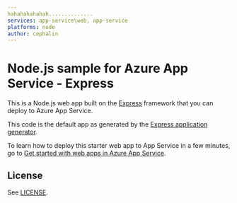 ```yaml
---
hahahahahahah..............
services: app-service\web, app-service
platforms: node
author: cephalin
---
```

# Node.js sample for Azure App Service - Express

This is a Node.js web app built on the [Express](http://expressjs.com/) framework that you can deploy 
to Azure App Service. 

This code is the default app as generated by the 
[Express application generator](https://www.npmjs.com/package/express-generator).

To learn how to deploy this starter web app to App Service in a few minutes, go to 
[Get started with web apps in Azure App Service](https://azure.microsoft.com/en-us/documentation/articles/app-service-web-get-started/). 

## License

See [LICENSE](LICENSE).
